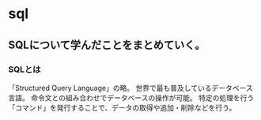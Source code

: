 # sql
## SQLについて学んだことをまとめていく。
### SQLとは
「Structured Query Language」の略。
世界で最も普及しているデータベース言語。
命令文との組み合わせでデータベースの操作が可能。
特定の処理を行う「コマンド」を発行することで、データの取得や追加・削除などを行う。

